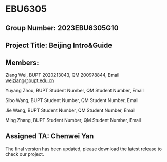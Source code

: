 # EBU6305

## Group Number: 2023EBU6305G10

## Project Title: Beijing Intro&Guide

## Members:

Ziang Wei, BUPT 2020213043, QM 200978844, Email weiziang@bupt.edu.cn

Yuyang Zhou, BUPT Student Number, QM Student Number, Email

Sibo Wang, BUPT Student Number, QM Student Number, Email

Jie Wang, BUPT Student Number, QM Student Number, Email

Ming Zhang, BUPT Student Number, QM Student Number, Email

## Assigned TA: Chenwei Yan

The final version has been updated, please download the latest release to check our project.
